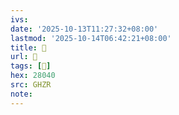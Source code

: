 ```yaml
---
ivs:
date: '2025-10-13T11:27:32+08:00'
lastmod: '2025-10-14T06:42:21+08:00'
title: 󰘓
url: 󰘓
tags: [𨁀]
hex: 28040
src: GHZR
note:
---
```

